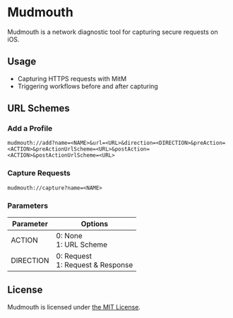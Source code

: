 # Mudmouth

Mudmouth is a network diagnostic tool for capturing secure requests on iOS.

## Usage

- Capturing HTTPS requests with MitM
- Triggering workflows before and after capturing

## URL Schemes

### Add a Profile

```
mudmouth://add?name=<NAME>&url=<URL>&direction=<DIRECTION>&preAction=<ACTION>&preActionUrlScheme=<URL>&postAction=<ACTION>&postActionUrlScheme=<URL>
```

### Capture Requests

```
mudmouth://capture?name=<NAME>
```

### Parameters

| Parameter | Options                             |
| --------- | ----------------------------------- |
| ACTION    | 0: None<br>1: URL Scheme            |
| DIRECTION | 0: Request<br>1: Request & Response |

## License

Mudmouth is licensed under [the MIT License](/LICENSE).
